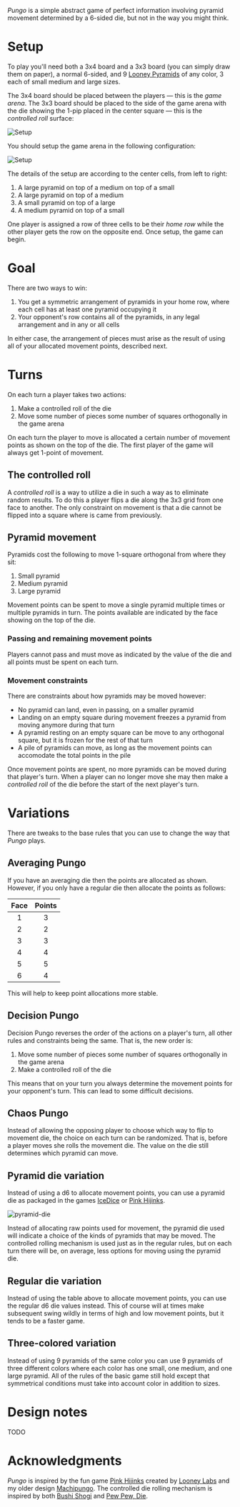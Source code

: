 *Pungo* is a simple abstract game of perfect information involving pyramid movement determined by a 6-sided die, but not in the way you might think.

Setup
=====

To play you'll need both a 3x4 board and a 3x3 board (you can simply draw them on paper), a normal 6-sided, and 9 [Looney Pyramids](http://www.looneylabs.com/looney-pyramids) of any color, 3 each of small medium and large sizes.  

The 3x4 board should be placed between the players —  this is the *game arena*.  The 3x3 board should be placed to the side of the game arena with the die showing the 1-pip placed in the center square —  this is the *controlled roll* surface:

![Setup](https://raw.githubusercontent.com/fogus/spiel/master/pyramidenspiel/pungo/graphics/cr-grid-setup.png)

You should setup the game arena in the following configuration:

![Setup](https://raw.githubusercontent.com/fogus/spiel/master/pyramidenspiel/pungo/graphics/pungo-setup.png)

The details of the setup are according to the center cells, from left to right:

 1. A large pyramid on top of a medium on top of a small
 2. A large pyramid on top of a medium
 3. A small pyramid on top of a large
 4. A medium pyramid on top of a small

One player is assigned a row of three cells to be their *home row* while the other player gets the row on the opposite end.  Once setup, the game can begin.

Goal
====

There are two ways to win:

 1. You get a symmetric arrangement of pyramids in your home 
    row, where each cell has at least one pyramid occupying it
 2. Your opponent's row contains all of the pyramids, in any
    legal arrangement and in any or all cells

In either case, the arrangement of pieces must arise as the result of using all of your allocated movement points, described next.

Turns
=====

On each turn a player takes two actions:

 1. Make a controlled roll of the die
 2. Move some number of pieces some number of squares orthogonally
    in the game arena

On each turn the player to move is allocated a certain number of movement points as shown on the top of the die. The first player of the game will always get 1-point of movement.

## The controlled roll

A *controlled roll* is a way to utilize a die in such a way as to eliminate random results.  To do this a player flips a die along the 3x3 grid from one face to another.  The only constraint on movement is that a die cannot be flipped into a square where is came from previously.

## Pyramid movement

Pyramids cost the following to move 1-square orthogonal from where they sit:

 1. Small pyramid
 2. Medium pyramid
 3. Large pyramid

Movement points can be spent to move a single pyramid multiple times or multiple pyramids in turn.  The points available are indicated by the face showing on the top of the die.

### Passing and remaining movement points

Players cannot pass and must move as indicated by the value of the die and all points must be spent on each turn.

### Movement constraints

There are constraints about how pyramids may be moved however:

 * No pyramid can land, even in passing, on a smaller pyramid
 * Landing on an empty square during movement freezes a pyramid 
   from moving anymore during that turn
 * A pyramid resting on an empty square can be move to any orthogonal
   square, but it is frozen for the rest of that turn
 * A pile of pyramids can move, as long as the movement points
   can accomodate the total points in the pile

Once movement points are spent, no more pyramids can be moved during that player's turn.  When a player can no longer move she may then make a *controlled roll* of the die before the start of the next player's turn.

Variations
==========

There are tweaks to the base rules that you can use to change the way that *Pungo* plays.

## Averaging Pungo

If you have an averaging die then the points are allocated as shown.  However, if you only have a regular die then allocate the points as follows:

 Face | Points 
 :---: | :---:
  1 | 3
  2 | 2
  3 | 3
  4 | 4
  5 | 5
  6 | 4

This will help to keep point allocations more stable.

## Decision Pungo

Decision Pungo reverses the order of the actions on a player's turn, all other rules and constraints being the same.  That is, the new order is:

 1. Move some number of pieces some number of squares orthogonally
    in the game arena
 2. Make a controlled roll of the die

This means that on your turn you always determine the movement points for your opponent's turn.  This can lead to some difficult decisions.

## Chaos Pungo

Instead of allowing the opposing player to choose which way to flip to movement die, the choice on each turn can be randomized.  That is, before a player moves she rolls the movement die.  The value on the die still determines which pyramid can move.

## Pyramid die variation

Instead of using a d6 to allocate movement points, you can use a pyramid die as packaged in the games [IceDice](http://www.looneylabs.com/games/icedice) or [Pink Hijinks](http://www.looneylabs.com/games/pink-hijinks).

![pyramid-die](https://raw.githubusercontent.com/fogus/spiel/master/pyramidenspiel/graphics/png/pyramid-die-faces.png)

Instead of allocating raw points used for movement, the pyramid die used will indicate a choice of the kinds of pyramids that may be moved.  The controlled rolling mechanism is used just as in the regular rules, but on each turn there will be, on average, less options for moving using the pyramid die.

## Regular die variation

Instead of using the table above to allocate movement points, you can use the regular d6 die values instead.  This of course will at times make subsequent swing wildly in terms of high and low movement points, but it tends to be a faster game.

## Three-colored variation

Instead of using 9 pyramids of the same color you can use 9 pyramids of three different colors where each color has one small, one medium, and one large pyramid.  All of the rules of the basic game still hold except that symmetrical conditions must take into account color in addition to sizes.

Design notes
============

TODO

Acknowledgments
===============

*Pungo* is inspired by the fun game [Pink Hijinks](http://www.looneylabs.com/games/pink-hijinks) created by [Looney Labs](http://www.looneylabs.com) and my older design [Machipungo](https://github.com/fogus/spiel/tree/master/taschenspiele/machipongo).  The controlled die rolling mechanism is inspired by both [Bushi Shogi](http://boardgamegeek.com/boardgame/15874/bushi-shogi) and [Pew Pew, Die](http://icehousegames.org/wiki/index.php?title=PewPewDie).